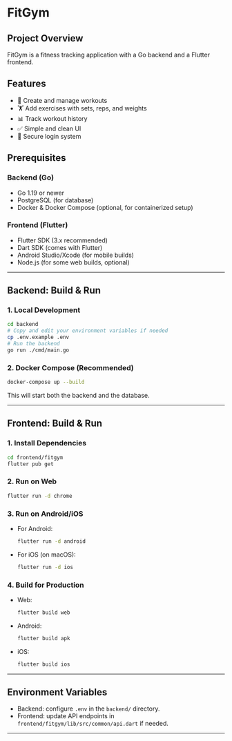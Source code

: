 # FitGym

## Project Overview
FitGym is a fitness tracking application with a Go backend and a Flutter frontend.

## Features

* 📝 Create and manage workouts
* 🏋️ Add exercises with sets, reps, and weights
* 📊 Track workout history
* ✅ Simple and clean UI
* 🔐 Secure login system

## Prerequisites

### Backend (Go)
- Go 1.19 or newer
- PostgreSQL (for database)
- Docker & Docker Compose (optional, for containerized setup)

### Frontend (Flutter)
- Flutter SDK (3.x recommended)
- Dart SDK (comes with Flutter)
- Android Studio/Xcode (for mobile builds)
- Node.js (for some web builds, optional)

---

## Backend: Build & Run

### 1. Local Development
```bash
cd backend
# Copy and edit your environment variables if needed
cp .env.example .env
# Run the backend
go run ./cmd/main.go
```

### 2. Docker Compose (Recommended)
```bash
docker-compose up --build
```
This will start both the backend and the database.

---

## Frontend: Build & Run

### 1. Install Dependencies
```bash
cd frontend/fitgym
flutter pub get
```

### 2. Run on Web
```bash
flutter run -d chrome
```

### 3. Run on Android/iOS
- For Android:
  ```bash
  flutter run -d android
  ```
- For iOS (on macOS):
  ```bash
  flutter run -d ios
  ```

### 4. Build for Production
- Web:
  ```bash
  flutter build web
  ```
- Android:
  ```bash
  flutter build apk
  ```
- iOS:
  ```bash
  flutter build ios
  ```

---

## Environment Variables
- Backend: configure `.env` in the `backend/` directory.
- Frontend: update API endpoints in `frontend/fitgym/lib/src/common/api.dart` if needed.

---


